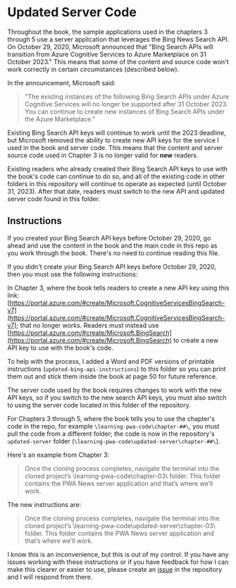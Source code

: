 # Updated Server Code

Throughout the book, the sample applications used in the chapters 3 through 5 use a server application that leverages the Bing News Search API. On October 29, 2020, Microsoft announced that "Bing Search APIs will transition from Azure Cognitive Services to Azure Marketplace on 31 October 2023."  This means that some of the content and source code won't work correctly in certain circumstances (described below).

In the announcement, Microsoft said:

> "The existing instances of the following Bing Search APIs under Azure Cognitive Services will no longer be supported after 31 October 2023. You can continue to create new instances of Bing Search APIs under the Azure Marketplace."

Existing Bing Search API keys will continue to work until the 2023 deadline, but Microsoft removed the ability to create new API keys for the service I used in the book and server code. This means that the content and server source code used in Chapter 3 is no longer valid for **new** readers.

Existing readers who already created their Bing Search API keys to use with the book's code can continue to do so, and all of the existing code in other folders in this repository will continue to operate as expected (until October 31, 2023). After that date, readers must switch to the new API and updated server code found in this folder.

## Instructions

If you created your Bing Search API keys before October 29, 2020, go ahead and use the content in the book and the main code in this repo as you work through the book. There's no need to continue reading this file.

If you didn't create your Bing Search API keys before October 29, 2020, then you must use the following instructions:

In Chapter 3, where the book tells readers to create a new API key using this link:  [https://portal.azure.com/#create/Microsoft.CognitiveServicesBingSearch-v7](https://portal.azure.com/#create/Microsoft.CognitiveServicesBingSearch-v7); that no longer works. Readers must instead use [https://portal.azure.com/#create/Microsoft.BingSearch](https://portal.azure.com/#create/Microsoft.BingSearch) to create a new API key to use with the book's code.

To help with the process, I added a Word and PDF versions of printable instructions (`updated-bing-api-instructions`) to this folder so you can print them out and stick them inside the book at page 50 for future reference.

The server code used by the book requires changes to work with the new API keys, so if you switch to the new search API keys, you must also switch to using the server code located in this folder of the repository.  

For Chapters 3 through 5, where the book tells you to use the chapter's code in the repo, for example `\learning-pwa-code\chapter-##\`, you must pull the code from a different folder; the code is now in the repository's `updated-server` folder (`\learning-pwa-code\updated-server\chapter-##\`).

Here's an example from Chapter 3:

>  Once the cloning process completes, navigate the terminal into the cloned project’s \learning-pwa-code\chapter-03\ folder. This folder contains the PWA News server application and that’s where we’ll work.

The new instructions are:

>  Once the cloning process completes, navigate the terminal into the cloned project’s \learning-pwa-code\updated-server\chapter-03\ folder. This folder contains the PWA News server application and that’s where we’ll work.

I know this is an inconvenience, but this is out of my control. If you have any issues working with these instructions or if you have feedback for how I can make this clearer or easier to use, please create an [issue](https://github.com/johnwargo/learning-pwa-code/issues) in the repository and I will respond from there.